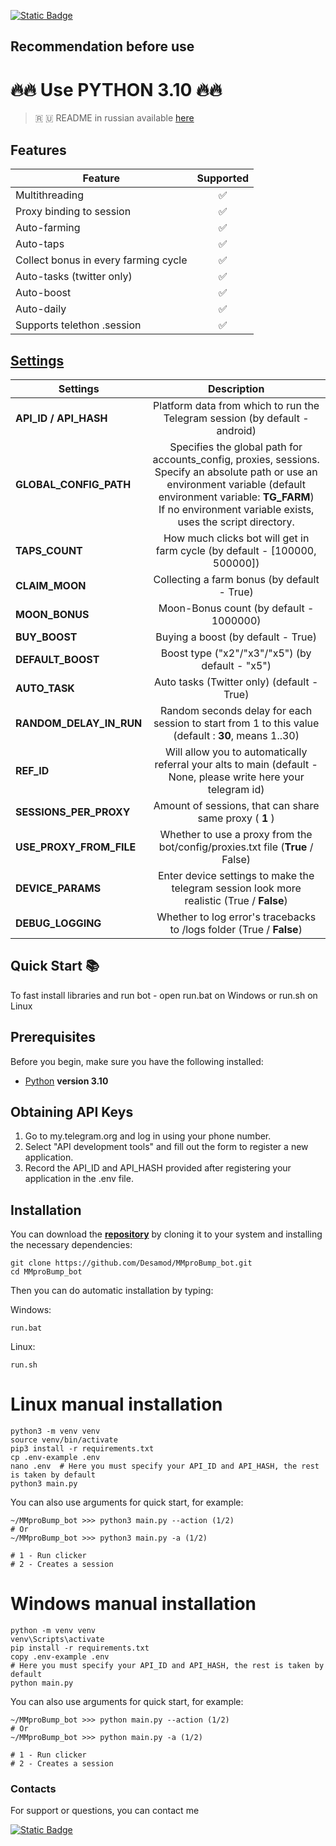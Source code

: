 [![Static Badge](https://img.shields.io/badge/Telegram-Bot%20Link-Link?style=for-the-badge&logo=Telegram&logoColor=white&logoSize=auto&color=blue)](https://t.me/MMproBump_bot?start=ref_7420057470)

## Recommendation before use

# 🔥🔥 Use PYTHON 3.10 🔥🔥

> 🇷 🇺 README in russian available [here](README-RU.md)

## Features  
| Feature                              | Supported |
|--------------------------------------|:---------:|
| Multithreading                       |     ✅     |
| Proxy binding to session             |     ✅     |
| Auto-farming                         |     ✅     |
| Auto-taps                            |     ✅     |
| Collect bonus in every farming cycle |     ✅     |
| Auto-tasks (twitter only)            |     ✅     |
| Auto-boost                           |     ✅     |
| Auto-daily                           |     ✅     |
| Supports telethon .session           |     ✅     |


## [Settings](https://github.com/Desamod/MMproBump_bot/blob/master/.env-example/)
| Settings                |                                                                                                                  Description                                                                                                                  |
|-------------------------|:---------------------------------------------------------------------------------------------------------------------------------------------------------------------------------------------------------------------------------------------:|
| **API_ID / API_HASH**   |                                                                                  Platform data from which to run the Telegram session (by default - android)                                                                                  |
| **GLOBAL_CONFIG_PATH**  | Specifies the global path for accounts_config, proxies, sessions. <br/>Specify an absolute path or use an environment variable (default environment variable: **TG_FARM**) <br/>If no environment variable exists, uses the script directory. |
| **TAPS_COUNT**          |                                                                                  How much clicks bot will get in farm cycle (by default - [100000, 500000])                                                                                   |
| **CLAIM_MOON**          |                                                                                                 Collecting a farm bonus  (by default - True)                                                                                                  |
| **MOON_BONUS**          |                                                                                                    Moon-Bonus count (by default - 1000000)                                                                                                    |
| **BUY_BOOST**           |                                                                                                      Buying a boost (by default - True)                                                                                                       |
| **DEFAULT_BOOST**       |                                                                                                Boost type ("x2"/"x3"/"x5") (by default - "x5")                                                                                                |
| **AUTO_TASK**           |                                                                                                  Auto tasks (Twitter only) (default - True)                                                                                                   |
| **RANDOM_DELAY_IN_RUN** |                                                                      Random seconds delay for each session to start from 1 to this value (default : **30**, means 1..30)                                                                      |
| **REF_ID**              |                                                                Will allow you to automatically referral your alts to main (default - None, please write here your telegram id)                                                                |
| **SESSIONS_PER_PROXY**  |                                                                                            Amount of sessions, that can share same proxy ( **1** )                                                                                            |
| **USE_PROXY_FROM_FILE** |                                                                                Whether to use a proxy from the bot/config/proxies.txt file (**True** / False)                                                                                 |
| **DEVICE_PARAMS**       |                                                                          Enter device settings to make the telegram session look more realistic  (True / **False**)                                                                           |
| **DEBUG_LOGGING**       |                                                                                     Whether to log error's tracebacks to /logs folder (True / **False**)                                                                                      |

## Quick Start 📚

To fast install libraries and run bot - open run.bat on Windows or run.sh on Linux

## Prerequisites
Before you begin, make sure you have the following installed:
- [Python](https://www.python.org/downloads/) **version 3.10**

## Obtaining API Keys
1. Go to my.telegram.org and log in using your phone number.
2. Select "API development tools" and fill out the form to register a new application.
3. Record the API_ID and API_HASH provided after registering your application in the .env file.

## Installation
You can download the [**repository**](https://github.com/Desamod/MMproBump_bot) by cloning it to your system and installing the necessary dependencies:
```shell
git clone https://github.com/Desamod/MMproBump_bot.git
cd MMproBump_bot
```

Then you can do automatic installation by typing:

Windows:
```shell
run.bat
```

Linux:
```shell
run.sh
```

# Linux manual installation
```shell
python3 -m venv venv
source venv/bin/activate
pip3 install -r requirements.txt
cp .env-example .env
nano .env  # Here you must specify your API_ID and API_HASH, the rest is taken by default
python3 main.py
```

You can also use arguments for quick start, for example:
```shell
~/MMproBump_bot >>> python3 main.py --action (1/2)
# Or
~/MMproBump_bot >>> python3 main.py -a (1/2)

# 1 - Run clicker
# 2 - Creates a session
```

# Windows manual installation
```shell
python -m venv venv
venv\Scripts\activate
pip install -r requirements.txt
copy .env-example .env
# Here you must specify your API_ID and API_HASH, the rest is taken by default
python main.py
```

You can also use arguments for quick start, for example:
```shell
~/MMproBump_bot >>> python main.py --action (1/2)
# Or
~/MMproBump_bot >>> python main.py -a (1/2)

# 1 - Run clicker
# 2 - Creates a session
```

### Contacts

For support or questions, you can contact me

[![Static Badge](https://img.shields.io/badge/Telegram-Channel-Link?style=for-the-badge&logo=Telegram&logoColor=white&logoSize=auto&color=blue)](https://t.me/desforge_crypto)